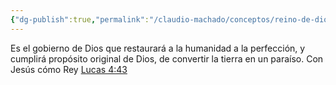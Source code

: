 ```yaml
---
{"dg-publish":true,"permalink":"/claudio-machado/conceptos/reino-de-dios/"}
---
```


Es el gobierno de Dios que restaurará a la humanidad a la perfección, y cumplirá propósito original de Dios, de convertir la tierra en un paraíso. Con Jesús cómo Rey [Lucas 4:43](https://wol.jw.org/es/wol/b/r4/lp-s/nwtsty/42/4#v=42:4:43)